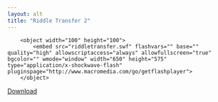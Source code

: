 ```yaml
---
layout: alt
title: "Riddle Transfer 2"
---
```


        <object width="100" height="100">
            <embed src="riddletransfer.swf" flashvars="" base="" quality="high" allowscriptaccess="always" allowfullscreen="true" bgcolor="" wmode="window" width="650" height="575" type="application/x-shockwave-flash" pluginspage="http://www.macromedia.com/go/getflashplayer">
        </object>
<a href="riddletransfer2.swf" download class="btn btn-outline-dark">Download</a>
